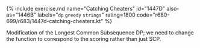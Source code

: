 {% include exercise.md name="Catching Cheaters" id="1447D" also-as="1446B" labels="`dp` `greedy` `strings`" rating=1800 code="r680-699/r683/1447d-catching-cheaters.kt" %}

Modification of the Longest Common Subsequence DP; we need to change the function to correspond to the scoring rather than just SCP.
